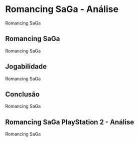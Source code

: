 ---
---

# Romancing SaGa - Análise

Romancing SaGa

## Romancing SaGa

Romancing SaGa

## Jogabilidade

Romancing SaGa

## Conclusão

Romancing SaGa

## Romancing SaGa PlayStation 2 - Análise

Romancing SaGa
